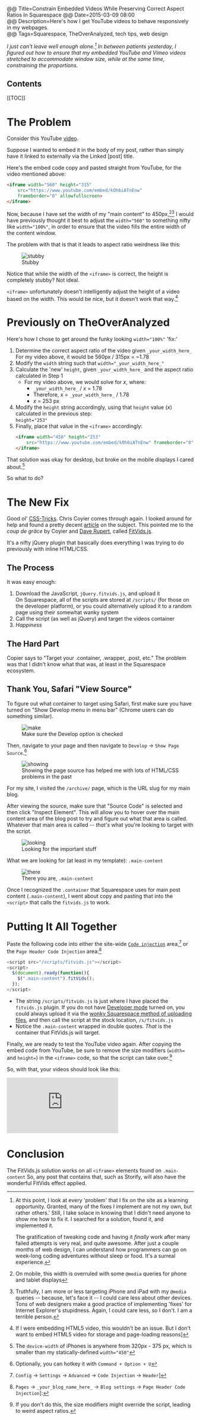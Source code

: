 @@ Title=Constrain Embedded Videos While Preserving Correct Aspect Ratios In Squarespace
@@ Date=2015-03-09 08:00  
@@ Description=Here's how I get YouTube videos to behave responsively in my webpages.  
@@ Tags=Squarespace, TheOverAnalyzed, tech tips, web design  

*I just can't leave well enough alone.[^foo] In between patients yesterday, I figured out how to ensure that my embedded YouTube and Vimeo videos stretched to accommodate window size, while at the same time, constraining the proportions.*

<h2>Contents</h2>

[[TOC]]

# The Problem

Consider this YouTube [video][youtube].

Suppose I wanted to embed it in the body of my post, rather than simply have it linked to externally via the Linked [post] title.

Here's the embed code copy and pasted straight from YouTube, for the video mentioned above:

```html
<iframe width="560" height="315" 
	src="https://www.youtube.com/embed/kOh6iATnEnw" 
	frameborder="0" allowfullscreen>
</iframe>
```

Now, because I have set the width of my "main content" to 450px,[^on][^tr] I would have previously thought it best to adjust the `width="560"` to something nifty like `width="100%"`, in order to ensure that the video fills the entire width of the content window. 

The problem with that is that it leads to aspect ratio weirdness like this:

<figure>
	<img src="http://d.pr/i/10yC5+" alt="stubby" />
	<figcaption>Stubby</figcaption>
</figure>

Notice that while the width of the `<iframe>` is correct, the height is completely stubby? Not ideal.

`<iframe>` unfortunately doesn't intelligently adjust the height of a video based on the width. This would be nice, but it doesn't work that way.[^ifi]

# Previously on TheOverAnalyzed

Here's how I chose to get around the funky looking `width="100%"` 'fix:'

1. Determine the correct aspect ratio of the video given `_your_width_here_`  
	For my video above, it would be 560px / 315px = ~1.78
2. Modify the `width` string such that `width="_your_width_here_"`
3. Calculate the 'new' `height`, given `_your_width_here_` and the aspect ratio calculated in Step 1
	* For my video above, we would solve for *x*, where:
		* `_your_width_here_` / *x* = 1.78
		* Therefore, *x* = `_your_width_here_` / 1.78
		* *x* = 253 px
4. Modify the `height` string accordingly, using that `height` value (*x*) calculated in the previous step:  
	`height="253"`
5. Finally, place that value in the `<iframe>` accordingly:  
	```html
	<iframe width="450" height="253" 
		src="https://www.youtube.com/embed/kOh6iATnEnw" frameborder="0" allowfullscreen>
	</iframe>
	```

That solution was okay for desktop, but broke on the mobile displays I cared about.[^the]

So what to do?

# The New Fix

Good ol' [CSS-Tricks][css-tricks]. Chris Coyier comes through again. I looked around for help and found a pretty decent [article][css-tricks 2] on the subject. This pointed me to the *coup de grâce* by Coyier and [Dave Rupert][daverupert], called [FitVids.js][fitvidsjs].

It's a nifty jQuery plugin that basically does everything I was trying to do previously with inline HTML/CSS.

## The Process

It was easy enough:

1. Download the JavaScript, `jQuery.fitvids.js`, and upload it  
	On Squarespace, all of the scripts are stored at  `/scripts/` (for those on the developer platform), or you could alternatively upload it to a random page using their somewhat wanky system
2. Call the script (as well as jQuery) and target the videos container
3. *Happiness*

## The Hard Part

Copier says to "Target your .container, .wrapper, .post, etc." The problem was that I didn't know what that was, at least in the Squarespace ecosystem.

## Thank You, Safari "View Source"

To figure out what container to target using Safari, first make sure you have turned on "Show Develop menu in menu bar" (Chrome users can do something similar).

<figure>
	<img src="http://d.pr/i/1097d+" alt="make" />
	<figcaption>Make sure the Develop option is checked</figcaption>
</figure>

Then, navigate to your page and then navigate to `Develop` → `Show Page Source`.[^or]

<figure>
	<img src="http://d.pr/i/1bkxh+" alt="showing"  />
	<figcaption>Showing the page source has helped me with lots of HTML/CSS problems in the past</figcaption>
</figure>

For my site, I visited the `/archive/` page, which is the URL slug for my main blog. 

After viewing the source, make sure that "Source Code" is selected and then click "Inspect Element". This will allow you to hover over the main content area of the blog post to try and figure out what that area is called. Whatever that main area is called -- *that's* what you're looking to target with the script.

<figure>
	<img src="http://d.pr/i/10stf+" alt="looking"  />
	<figcaption>Looking for the important stuff</figcaption>
</figure>

What we are looking for (at least in my template): `.main-content`

<figure>
	<img src="http://d.pr/i/1enKi+" alt="there"  />
	<figcaption>There you are, <code>.main-content</code></figcaption>
</figure>

Once I recognized the `.container` that Squarespace uses for main post content (`.main-content`), I went about copy and pasting that into the `<script>` that calls the `fitvids.js` to work.

# Putting It All Together

Paste the following code into either the site-wide [`Code injection`][squarespace] area,[^co] or the `Page Header Code Injection` area:[^con]

```javascript
<script src="/scripts/fitvids.js"></script>
<script>
  $(document).ready(function(){
    $(".main-content").fitVids();
  });
</script>
```

* The string `/scripts/fitvids.js` is just where I have placed the `fitvids.js` plugin. If you do not have [Developer mode][squarespace 2] turned on, you could always upload it via the [wonky Squarespace method of uploading files][squarespace 3], and then call the script at the stock location, `/s/fitvids.js`
* Notice the `.main-content` wrapped in double quotes. *That* is the container that FitVids.js will target.

Finally, we are ready to test the YouTube video again. After copying the embed code from YouTube, be sure to remove the size modifiers (`width=` and `height=`) in the `<iframe>` code, so that the script can take over.[^ify]

So, with that, your videos should look like this:

<iframe src="https://www.youtube.com/embed/kOh6iATnEnw" frameborder="0" allowfullscreen></iframe>

# Conclusion

The FitVids.js solution works on all `<iframe>` elements found on `.main-content` So, any post that contains that, such as Storify, will also have the wonderful FitVids effect applied.

[^foo]: At this point, I look at every 'problem' that I fix on the site as a learning opportunity. Granted, many of the fixes I implement are not my own, but rather others.' Still, I take solace in knowing that I didn't need anyone to show me how to fix it. I searched for a solution, found it, and implemented it.

	The gratification of tweaking code and having it *finally* work after many failed attempts is very real, and quite awesome. After just a couple months of web design, I can understand how programmers can go on week-long coding adventures without sleep or food. It's a surreal experience.
[^on]: On mobile, this width is overruled with some `@media` queries for phone and tablet displays
[^tr]: Truthfully, I am more or less targeting iPhone and iPad with my `@media` queries -- because, let's face it -- I could care less about other devices. Tons of web designers make a good practice of implementing 'fixes' for Internet Explorer's stupidness. Again, I could care less, so I don't. I am a terrible person.
[^ifi]: If I were embedding HTML5 video, this wouldn't be an issue. But I don't want to embed HTML5 video for storage and page-loading reasons]
[^the]: The `device-width` of iPhones is anywhere from 320px - 375 px, which is smaller than my statically-defined `width="450"`
[^or]: Optionally, you can hotkey it with `Command + Option + U`
[^co]: `Config` → `Settings` → `Advanced` → `Code Injection` → `Header`]
[^con]: `Pages` → `_your_blog_name_here_` → `Blog settings` → `Page Header Code Injection`]:
[^ify]: If you don't do this, the size modifiers might override the script, leading to weird aspect ratios.

[css-tricks]: http://css-tricks.com/
[css-tricks 2]: https://css-tricks.com/NetMag/FluidWidthVideo/Article-FluidWidthVideo.php
[daverupert]: http://daverupert.com/
[fitvidsjs]: http://fitvidsjs.com/
[squarespace]: http://help.squarespace.com/guides/using-code-injection
[squarespace 2]: http://developers.squarespace.com/
[squarespace 3]: http://help.squarespace.com/guides/uploading-and-managing-files
[youtube]: https://www.youtube.com/watch?v=kOh6iATnEnw
